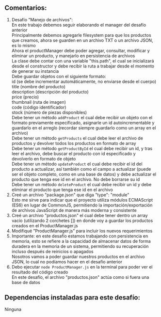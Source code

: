 ## Comentarios:

1. Desafío "Manejo de archivos": <br>
   En este trabajo debemos seguir elaborando el manager del desafío anterior <br>
   Principalmente debemos agregarle filesystem para que los productos que creamos, ahora se guarden en un archivo TXT o un archivo JSON, es lo mismo <br>
   Ahora el productManager debe poder agregar, consultar, modificar y eliminar un producto, y manejarlo en persistencia de archivos <br>
   La clase debe contar con una variable "this.path", el cual se inicializará desde el constructor y debe recibir la ruta a trabajar desde el momento de generar su instancia <br>
   Debe guardar objetos con el siguiente formato: <br>
   id (se debe incrementar automáticamente, no enviarse desde el cuerpo) <br>
   title (nombre del producto) <br>
   description (descripción del producto) <br>
   price (precio) <br>
   thumbnail (ruta de imagen) <br>
   code (código identificador) <br>
   stock (número de piezas disponibles) <br>
   Debe tener un método `addProduct` el cual debe recibir un objeto con el formato previamente especificado, asignarle un id autoincrementable y guardarlo en el arreglo (recordar siempre guardarlo como un array en el archivo) <br>
   Debe tener un método `getProducts` el cual debe leer el archivo de productos y devolver todos los productos en formato de array <br>
   Debe tener un método `getProductById` el cual debe recibir un id, y tras leer el archivo, debe buscar el producto con id especificado y devolverlo en formato de objeto <br>
   Debe tener un método `updateProduct` el cual debe recibir el id del producto a actualizar, así también como el campo a actualizar (puede ser el objeto completo, como en una base de datos) y debe actualizar el producto que tenga ese id en el archivo. No debe borrarse su id <br>
   Debe tener un método `deleteProduct` el cual debe recibir un id y debe eliminar el producto que tenga ese id en el archivo <br>
2. Creé un archivo "package.json" que diga "type": "module" <br>
   Esto me sirve para indicar que el proyecto utiliza módulos ECMAScript (ES6) en lugar de CommonJS, permitiendo la importación/exportación de archivos JavaScript de manera más moderna y consistente <br>
3. Creé un archivo "productos.json" el cual debe tener dentro un array vacío (utilizando 2 corchetes []) en donde voy a guardar los productos creados en el ProductManager.js
4. Modifiqué "ProductManager.js" para incluir los nuevos requerimientos
5. Importante: en este desafío estamos trabajando con persistencia en memoria, esto se refiere a la capacidad de almacenar datos de forma duradera en la memoria de un sistema, permitiendo su recuperación incluso después de reinicios o apagados <br>
   Nosotros vamos a poder guardar nuestros productos en el archivo JSON, lo cual no podíamos hacer en el desafío anterior
6. Debo ejecutar `node ProductManager.js` en la terminal para poder ver el resultado del código creado <br>
   En este desafío, el archivo "productos.json" actúa como si fuera una base de datos



## Dependencias instaladas para este desafío:

Ninguna